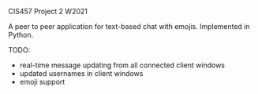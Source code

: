 CIS457 Project 2 W2021

A peer to peer application for text-based chat with emojis. Implemented in Python.

TODO:

- real-time message updating from all connected client windows
- updated usernames in client windows
- emoji support